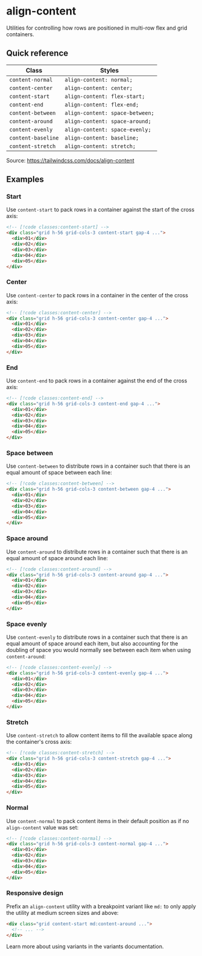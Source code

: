 # align-content

Utilities for controlling how rows are positioned in multi-row flex and grid containers.

## Quick reference

| Class | Styles |
|---|---|
| `content-normal` | `align-content: normal;` |
| `content-center` | `align-content: center;` |
| `content-start` | `align-content: flex-start;` |
| `content-end` | `align-content: flex-end;` |
| `content-between` | `align-content: space-between;` |
| `content-around` | `align-content: space-around;` |
| `content-evenly` | `align-content: space-evenly;` |
| `content-baseline` | `align-content: baseline;` |
| `content-stretch` | `align-content: stretch;` |

Source: https://tailwindcss.com/docs/align-content

## Examples

### Start

Use `content-start` to pack rows in a container against the start of the cross axis:

```html
<!-- [!code classes:content-start] -->
<div class="grid h-56 grid-cols-3 content-start gap-4 ...">
  <div>01</div>
  <div>02</div>
  <div>03</div>
  <div>04</div>
  <div>05</div>
</div>
```

### Center

Use `content-center` to pack rows in a container in the center of the cross axis:

```html
<!-- [!code classes:content-center] -->
<div class="grid h-56 grid-cols-3 content-center gap-4 ...">
  <div>01</div>
  <div>02</div>
  <div>03</div>
  <div>04</div>
  <div>05</div>
</div>
```

### End

Use `content-end` to pack rows in a container against the end of the cross axis:

```html
<!-- [!code classes:content-end] -->
<div class="grid h-56 grid-cols-3 content-end gap-4 ...">
  <div>01</div>
  <div>02</div>
  <div>03</div>
  <div>04</div>
  <div>05</div>
</div>
```

### Space between

Use `content-between` to distribute rows in a container such that there is an equal amount of space between each line:

```html
<!-- [!code classes:content-between] -->
<div class="grid h-56 grid-cols-3 content-between gap-4 ...">
  <div>01</div>
  <div>02</div>
  <div>03</div>
  <div>04</div>
  <div>05</div>
</div>
```

### Space around

Use `content-around` to distribute rows in a container such that there is an equal amount of space around each line:

```html
<!-- [!code classes:content-around] -->
<div class="grid h-56 grid-cols-3 content-around gap-4 ...">
  <div>01</div>
  <div>02</div>
  <div>03</div>
  <div>04</div>
  <div>05</div>
</div>
```

### Space evenly

Use `content-evenly` to distribute rows in a container such that there is an equal amount of space around each item, but also accounting for the doubling of space you would normally see between each item when using `content-around`:

```html
<!-- [!code classes:content-evenly] -->
<div class="grid h-56 grid-cols-3 content-evenly gap-4 ...">
  <div>01</div>
  <div>02</div>
  <div>03</div>
  <div>04</div>
  <div>05</div>
</div>
```

### Stretch

Use `content-stretch` to allow content items to fill the available space along the container's cross axis:

```html
<!-- [!code classes:content-stretch] -->
<div class="grid h-56 grid-cols-3 content-stretch gap-4 ...">
  <div>01</div>
  <div>02</div>
  <div>03</div>
  <div>04</div>
  <div>05</div>
</div>
```

### Normal

Use `content-normal` to pack content items in their default position as if no `align-content` value was set:

```html
<!-- [!code classes:content-normal] -->
<div class="grid h-56 grid-cols-3 content-normal gap-4 ...">
  <div>01</div>
  <div>02</div>
  <div>03</div>
  <div>04</div>
  <div>05</div>
</div>
```

### Responsive design

Prefix an `align-content` utility with a breakpoint variant like `md:` to only apply the utility at medium screen sizes and above:

```html
<div class="grid content-start md:content-around ...">
  <!-- ... -->
</div>
```

Learn more about using variants in the variants documentation.

